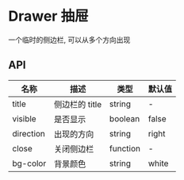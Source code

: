 # Drawer 抽屉

一个临时的侧边栏, 可以从多个方向出现

<preview path="../../examples/drawer/basic.vue" title="基础使用" description=""></preview>

## API

| 名称      | 描述           | 类型     | 默认值 |
| --------- | -------------- | -------- | ------ |
| title     | 侧边栏的 title | string   | -      |
| visible   | 是否显示       | boolean  | false  |
| direction | 出现的方向     | string   | right  |
| close     | 关闭侧边栏     | function | -      |
| bg-color  | 背景颜色       | string   | white  |
